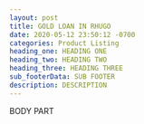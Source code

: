 ```yaml
---
layout: post
title: GOLD LOAN IN RHUGO
date: 2020-05-12 23:50:12 -0700
categories: Product Listing
heading_one: HEADING ONE
heading_two: HEADING TWO
heading_three: HEADING THREE
sub_footerData: SUB FOOTER
description: DESCRIPTION
---
```

BODY PART